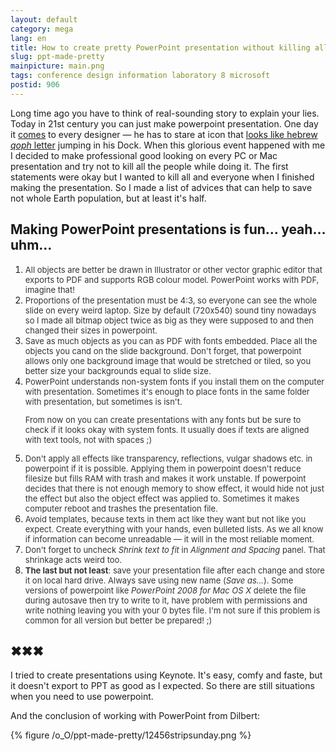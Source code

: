 ```yaml
---
layout: default
category: mega
lang: en
title: How to create pretty PowerPoint presentation without killing all the human beings on Earth
slug: ppt-made-pretty
mainpicture: main.png
tags: conference design information laboratory 8 microsoft 
postid: 906
---
```



Long time ago you have to think of real-sounding story to explain your lies. Today in 21st century you can just make powerpoint presentation. One day it <a href="/mega/2007/micro-n-soft/">comes</a> to every designer — he has to stare at icon that
<a href="/mega/2008/mibrew/">looks like hebrew <i>qoph</i> letter</a> jumping in his Dock. When this glorious event happened with me I decided to make professional good looking on every PC or Mac presentation and try not to kill all the people while doing it. The first statements were okay but I wanted to kill all and everyone when I finished making the presentation. So I made a list of advices that can help to save not whole Earth population, but at least it's half.<!--more-->


## Making PowerPoint presentations is fun… yeah… uhm…

<ol class="postlist">
	<li><span style="font-size: 13px; color: #333;">All objects are better be drawn in Illustrator or other vector graphic editor that exports to PDF and supports RGB colour model. PowerPoint works with PDF, imagine that!</span></li>
	<li><span style="font-size: 13px; color: #333;">Proportions of the presentation must be 4:3, so everyone can see the whole slide on every weird laptop. Size by default (720x540) sound tiny nowadays so I made all bitmap object twice as big as they were supposed to and then changed their sizes in powerpoint.</span></li>
	<li><span style="font-size: 13px; color: #333;">Save as much objects as you can as PDF with fonts embedded. Place all the objects you cand on the slide background. Don't forget, that powerpoint allows only one background image that would be stretched or tiled, so you better size your backgrounds equal to slide size.</span></li>
	<li><span style="font-size: 13px; color: #333;">PowerPoint understands non-system fonts if you install them on the computer with presentation. Sometimes it's enough to place fonts in the same folder with presentation, but sometimes is isn't.

From now on you can create presentations with any fonts but be sure to check if it looks okay with system fonts. It usually does if texts are aligned with text tools, not with spaces ;)</span></li>
	<li><span style="font-size: 13px; color: #333;">Don't apply all effects like transparency, reflections, vulgar shadows etc. in powerpoint if it is possible. Applying them in powerpoint doesn't reduce filesize but fills RAM with trash and makes it work unstable. If powerpoint decides that there is not enough memory to show effect, it would hide not just the effect but also the object effect was applied to. Sometimes it makes computer reboot and trashes the presentation file.</span></li>
	<li><span style="font-size: 13px; color: #333;">Avoid templates, because texts in them act like they want but not like you expect. Create everything with your hands, even bulleted lists. As we all know if information can become unreadable — it will in the most reliable moment.</span></li>
	<li><span style="font-size: 13px; color: #333;">Don't forget to uncheck <i>Shrink text to fit</i> in <i>Alignment and Spacing</i> panel. That shrinkage acts weird too.</span></li>
	<li><span style="font-size: 13px; color: #333;"><b>The last but not least</b>: save your presentation file after each change and store it on local hard drive. Always save using new name (<i>Save as…</i>). Some versions of powerpoint like <i>PowerPoint 2008 for Mac OS X</i> delete the file during autosave then try to write to it, have problem with permissions and write nothing leaving you with your 0 bytes file. I'm not sure if this problem is common for all version but better be prepared! ;)</span></li>
</ol>


## ✖✖✖

I tried to create presentations using Keynote. It's easy, comfy and faste, but it doesn't export to PPT as good as I expected. So there are still situations when you need to use powerpoint.

And the conclusion of working with PowerPoint from Dilbert:



{% figure /o_O/ppt-made-pretty/12456stripsunday.png %}

